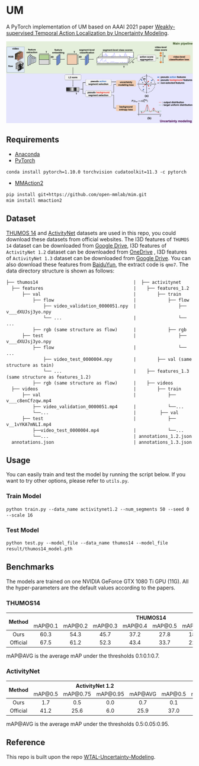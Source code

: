 # UM

A PyTorch implementation of UM based on AAAI 2021 paper
[Weakly-supervised Temporal Action Localization by Uncertainty Modeling](https://arxiv.org/abs/2006.07006).

![Network Architecture](result/structure.png)

## Requirements

- [Anaconda](https://www.anaconda.com/download/)
- [PyTorch](https://pytorch.org)

```
conda install pytorch=1.10.0 torchvision cudatoolkit=11.3 -c pytorch
```

- [MMAction2](https://mmaction2.readthedocs.io)

```
pip install git+https://github.com/open-mmlab/mim.git
mim install mmaction2
```

## Dataset

[THUMOS 14](http://crcv.ucf.edu/THUMOS14/download.html) and
[ActivityNet](http://activity-net.org/download.html) datasets are used in this repo, you could download these datasets
from official websites. The I3D features of `THUMOS 14` dataset can be downloaded from
[Google Drive](https://drive.google.com/file/d/1NqaDRo782bGZKo662I0rI_cvpDT67VQU/view), I3D features
of `ActivityNet 1.2` dataset can be downloaded from
[OneDrive](https://emailucr-my.sharepoint.com/personal/sujoy_paul_email_ucr_edu/_layouts/15/onedrive.aspx?originalPath=aHR0cHM6Ly9lbWFpbHVjci1teS5zaGFyZXBvaW50LmNvbS86ZjovZy9wZXJzb25hbC9zdWpveV9wYXVsX2VtYWlsX3Vjcl9lZHUvRXMxemJIUVk0UHhLaFVrZGd2V0h0VTBCSy1feXVnYVNqWEs4NGtXc0IwWEQwdz9ydGltZT1vVlREWlhLUjJVZw&id=%2Fpersonal%2Fsujoy%5Fpaul%5Femail%5Fucr%5Fedu%2FDocuments%2Fwtalc%2Dfeatures)
, I3D features of `ActivityNet 1.3` dataset can be downloaded
from [Google Drive](https://drive.google.com/drive/folders/1W2t4UKUkV_9duAsAFWU0HHYWbav2CZXp). You can also download
these features from [BaiduYun](https://pan.baidu.com/s/1etcPkM6-DZxP9-RKLmd1hw), the extract code is `qmo7`. The data
directory structure is shown as follows:

 ```
├── thumos14                                    |  ├── activitynet
   ├── features                                  |    ├── features_1.2
       ├── val                                   |        ├── train 
           ├── flow                              |            ├── flow    
               ├── video_validation_0000051.npy  |                ├── v___dXUJsj3yo.npy
               └── ...                           |                └── ...
           ├── rgb (same structure as flow)      |            ├── rgb
       ├── test                                  |                ├── v___dXUJsj3yo.npy
           ├── flow                              |                └── ...
               ├── video_test_0000004.npy        |        ├── val (same structure as tain)
               └── ...                           |    ├── features_1.3 (same structure as features_1.2)
           ├── rgb (same structure as flow)      |    ├── videos
   ├── videos                                    |        ├── train
       ├── val                                   |            ├── v___c8enCfzqw.mp4
           ├── video_validation_0000051.mp4      |            └──... 
           └──...                                |         ├── val           
       ├── test                                  |            ├── v__1vYKA7mNLI.mp4
           ├──video_test_0000004.mp4             |            └──...   
           └──...                                | annotations_1.2.json
   annotations.json                              | annotations_1.3.json
```

## Usage

You can easily train and test the model by running the script below. If you want to try other options, please refer to
`utils.py`.
### Train Model

```
python train.py --data_name activitynet1.2 --num_segments 50 --seed 0 --scale 16
```

### Test Model

```
python test.py --model_file --data_name thumos14 --model_file result/thumos14_model.pth
```

## Benchmarks

The models are trained on one NVIDIA GeForce GTX 1080 Ti GPU (11G). All the hyper-parameters are the default values
according to the papers.

### THUMOS14

<table>
<thead>
  <tr>
    <th rowspan="3">Method</th>
    <th colspan="8">THUMOS14</th>
    <th rowspan="3">Download</th>
  </tr>
  <tr>
    <td align="center">mAP@0.1</td>
    <td align="center">mAP@0.2</td>
    <td align="center">mAP@0.3</td>
    <td align="center">mAP@0.4</td>
    <td align="center">mAP@0.5</td>
    <td align="center">mAP@0.6</td>
    <td align="center">mAP@0.7</td>
    <td align="center">mAP@AVG</td>
  </tr>
</thead>
<tbody>
  <tr>
    <td align="center">Ours</td>
    <td align="center">60.3</td>
    <td align="center">54.3</td>
    <td align="center">45.7</td>
    <td align="center">37.2</td>
    <td align="center">27.8</td>
    <td align="center">18.2</td>
    <td align="center">9.2</td>
    <td align="center">36.1</td>
    <td align="center"><a href="https://pan.baidu.com/s/1mv-RHb9VNu2FYBdzjNehPA">kb79</a></td>
  </tr>
  <tr>
    <td align="center">Official</td>
    <td align="center">67.5</td>
    <td align="center">61.2</td>
    <td align="center">52.3</td>
    <td align="center">43.4</td>
    <td align="center">33.7</td>
    <td align="center">22.9</td>
    <td align="center">12.1</td>
    <td align="center">41.9</td>
    <td align="center">-</td>
  </tr>
</tbody>
</table>

mAP@AVG is the average mAP under the thresholds 0.1:0.1:0.7.

### ActivityNet

<table>
<thead>
  <tr>
    <th rowspan="3">Method</th>
    <th colspan="4">ActivityNet 1.2</th>
    <th colspan="4">ActivityNet 1.3</th>
    <th rowspan="3">Download</th>
  </tr>
  <tr>
    <td align="center">mAP@0.5</td>
    <td align="center">mAP@0.75</td>
    <td align="center">mAP@0.95</td>
    <td align="center">mAP@AVG</td>
    <td align="center">mAP@0.5</td>
    <td align="center">mAP@0.75</td>
    <td align="center">mAP@0.95</td>
    <td align="center">mAP@AVG</td>
  </tr>
</thead>
<tbody>
  <tr>
    <td align="center">Ours</td>
    <td align="center">1.7</td>
    <td align="center">0.5</td>
    <td align="center">0.0</td>
    <td align="center">0.7</td>
    <td align="center">0.1</td>
    <td align="center">0.1</td>
    <td align="center">0.0</td>
    <td align="center">0.1</td>
    <td align="center"><a href="https://pan.baidu.com/s/11_7eu29IQ50rBU2W-dFceg">wexe</a></td>
  </tr>
  <tr>
    <td align="center">Official</td>
    <td align="center">41.2</td>
    <td align="center">25.6</td>
    <td align="center">6.0</td>
    <td align="center">25.9</td>
    <td align="center">37.0</td>
    <td align="center">23.9</td>
    <td align="center">5.7</td>
    <td align="center">23.7</td>
    <td align="center">-</td>
  </tr>
</tbody>
</table>

mAP@AVG is the average mAP under the thresholds 0.5:0.05:0.95.

## Reference

This repo is built upon the repo [WTAL-Uncertainty-Modeling](https://github.com/Pilhyeon/WTAL-Uncertainty-Modeling).
